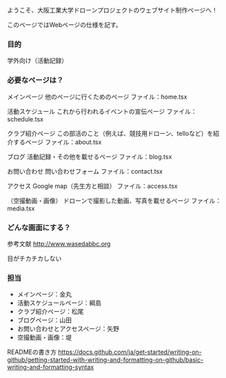 ようこそ、大阪工業大学ドローンプロジェクトのウェブサイト制作ページへ！

このページではWebページの仕様を記す。

### 目的
学外向け（活動記録）

### 必要なページは？
メインページ
他のページに行くためのページ
ファイル：home.tsx

活動スケジュール
これから行われるイベントの宣伝ページ
ファイル：schedule.tsx

クラブ紹介ページ
この部活のこと（例えば、競技用ドローン、telloなど）を紹介するページ
ファイル：about.tsx
  
ブログ
活動記録・その他を載せるページ
ファイル：blog.tsx

お問い合わせ
問い合わせフォーム
ファイル：contact.tsx

アクセス
Google map（先生方と相談）
ファイル：access.tsx

（空撮動画・画像）
ドローンで撮影した動画、写真を載せるページ
ファイル：media.tsx

### どんな画面にする？
参考文献
http://www.wasedabbc.org

目がチカチカしない

### 担当
- メインページ：金丸
- 活動スケジュールページ：綱島
- クラブ紹介ページ：松尾
- ブログページ：山田
- お問い合わせとアクセスページ：矢野
- 空撮動画・画像：堤




READMEの書き方
https://docs.github.com/ja/get-started/writing-on-github/getting-started-with-writing-and-formatting-on-github/basic-writing-and-formatting-syntax
